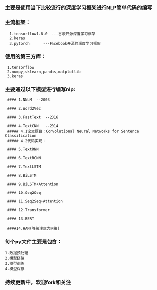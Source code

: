 ### 主要是使用当下比较流行的深度学习框架进行NLP简单代码的编写

### 主流框架：

      1.tensorflow1.8.0  ---谷歌开源深度学习框架
      2.keras
      3.pytorch      ---Facebook开源的深度学习框架

### 使用的第三方库：

     1.tensorflow
     2.numpy,sklearn,pandas,matplotlib
     3.keras

### 主要通过以下模型进行编写nlp:

     #### 1.NNLM  --2003
     
     #### 2.Word2Vec
     
     #### 3.FastText  --2016
     
     #### 4.TextCNN   --2014
     ##### 4.1论文题目：Convolutional Neural Networks for Sentence Classification
     ##### 4.2代码实现：
     
     #### 5.TextRNN
     
     #### 6.TextRCNN
     
     #### 7.TextLSTM
     
     #### 8.BiLSTM
     
     #### 9.BiLSTM+Attention
     
     #### 10.Seq2Seq
     
     #### 11.Seq2Seq+Attention
     
     #### 12.Transformer
     
     #### 13.BERT
     
     ####14.HAN(等级注意力网络)
     

### 每个py文件主要是包含：

    1.数据预处理
    2.模型搭建
    3.模型训练
    4.模型保存

### 持续更新中，欢迎fork和关注



